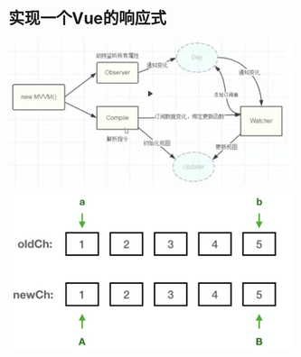 # 实现一个Vue的响应式

![image-20200805204747387](readme.assets/image-20200805204747387.png)

![image-20200805204756981](readme.assets/image-20200805204756981.png)
